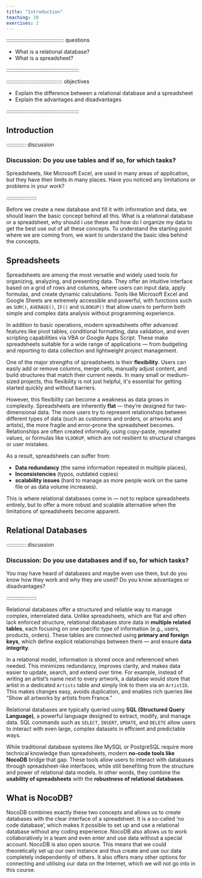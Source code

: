 ```yaml
---
title: "Introduction"
teaching: 10
exercises: 2
---
```


:::::::::::::::::::::::::::::::::::::: questions 

- What is a relational database?
- What is a spreadsheet?

::::::::::::::::::::::::::::::::::::::::::::::::

::::::::::::::::::::::::::::::::::::: objectives

- Explain the difference between a relational database and a spreadsheet
- Explain the advantages and disadvantages

::::::::::::::::::::::::::::::::::::::::::::::::


## Introduction


::::::::::::: discussion

### Discussion: Do you use tables and if so, for which tasks?

Spreadsheets, like Microsoft Excel, are used in many areas of application, but they have their limits in many places. 
Have you noticed any limitations or problems in your work?

::::::::::::::::::::


Before we create a new database and fill it with information and data, we should learn the basic concept behind all this. 
What is a relational database or a spreadsheet, why should i use these and how do I organize my data to get the best 
use out of all these concepts.
To understand the starting point where we are coming from, we want to understand the basic idea behind the concepts.


## Spreadsheets

Spreadsheets are among the most versatile and widely used tools for organizing, analyzing, and presenting data. 
They offer an intuitive interface based on a grid of rows and columns, where users can input data, apply formulas, 
and create dynamic calculations. Tools like Microsoft Excel and Google Sheets are extremely accessible and powerful, 
with functions such as `SUM()`, `AVERAGE()`, `IF()` and `VLOOKUP()` that allow users to perform both simple and complex 
data analysis without programming experience.

In addition to basic operations, modern spreadsheets offer advanced features like pivot tables, conditional 
formatting, data validation, and even scripting capabilities via VBA or Google Apps Script. These make spreadsheets 
suitable for a wide range of applications — from budgeting and reporting to data collection and lightweight project management.

One of the major strengths of spreadsheets is their **flexibility**. Users can easily add or remove columns, merge 
cells, manually adjust content, and build structures that match their current needs. In many small or medium-sized 
projects, this flexibility is not just helpful, it's essential for getting started quickly and without barriers.

However, this flexibility can become a weakness as data grows in complexity. Spreadsheets are inherently **flat** — 
they’re designed for two-dimensional data. The more users try to represent relationships between different types of 
data (such as customers and orders, or artworks and artists), the more fragile and error-prone the spreadsheet becomes. 
Relationships are often created informally, using copy-paste, repeated values, or formulas like `VLOOKUP`, which are 
not resilient to structural changes or user mistakes.

As a result, spreadsheets can suffer from:
- **Data redundancy** (the same information repeated in multiple places),
- **Inconsistencies** (typos, outdated copies)
- **scalability issues** (hard to manage as more people work on the same file or as data volume increases).

This is where relational databases come in — not to replace spreadsheets entirely, but to offer a more robust 
and scalable alternative when the limitations of spreadsheets become apparent.



## Relational Databases

::::::::::::: discussion

### Discussion: Do you use databases and if so, for which tasks?

You may have heard of databases and maybe even use them, but do you know how they work and why they are used? 
Do you know advantages or disadvantages?

::::::::::::::::::::

Relational databases offer a structured and reliable way to manage complex, interrelated data. Unlike 
spreadsheets, which are flat and often lack enforced structure, relational databases store data in **multiple 
related tables**, each focusing on one specific type of information (e.g., users, products, orders). These 
tables are connected using **primary and foreign keys**, which define explicit relationships between them — and 
ensure **data integrity**.

In a relational model, information is stored once and referenced when needed. This minimizes redundancy, improves 
clarity, and makes data easier to update, search, and extend over time. For example, instead of writing an artist’s 
name next to every artwork, a database would store that artist in a dedicated `Artists` table and simply link 
to them via an `ArtistID`. This makes changes easy, avoids duplication, and enables rich queries like “Show all 
artworks by artists from France.”

Relational databases are typically queried using **SQL (Structured Query Language)**, a powerful language 
designed to extract, modify, and manage data. SQL commands such as `SELECT`, `INSERT`, `UPDATE`, and `DELETE` 
allow users to interact with even large, complex datasets in efficient and predictable ways.

While traditional database systems like MySQL or PostgreSQL require more technical knowledge than spreadsheets, 
modern **no-code tools like NocoDB** bridge that gap. These tools allow users to interact with databases through 
spreadsheet-like interfaces, while still benefiting from the structure and power of relational data models. 
In other words, they combine the **usability of spreadsheets** with the **robustness of relational databases**.



## What is NocoDB?

NocoDB combines exactly these two concepts and allows us to create databases with the clear interface of a spreadsheet. 
It is a so-called ‘no code database’, which makes it possible to set up and use a relational database without any coding 
experience. NocoDB also allows us to work collaboratively in a team and even enter and use data without a special account. 
NocoDB is also open source. This means that we could theoretically set up our own instance and thus create and use our data 
completely independently of others. It also offers many other options for connecting and utilising our data on the Internet, 
which we will not go into in this course.
